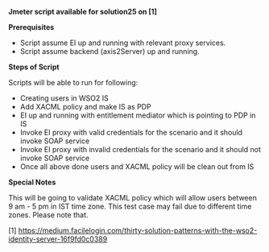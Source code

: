 **Jmeter script available for solution25 on [1]**

**Prerequisites**

- Script assume EI up and running with relevant proxy services.
- Script assume backend (axis2Server) up and running.

**Steps of Script**

Scripts will be able to run for following:

- Creating users in WSO2 IS
- Add XACML policy and make IS as PDP
- EI up and running with entitlement mediator which is pointing to PDP in IS
- Invoke EI proxy with valid credentials for the scenario and it should invoke SOAP service
- Invoke EI proxy with invalid credentials for the scenario and it should not invoke SOAP service
- Once all above done users and XACML policy will be clean out from IS

**Special Notes**

This will be going to validate XACML policy which will allow users between 9 am - 5 pm in IST time zone. This test case may fail due to different time zones. Please note that.

[1] https://medium.facilelogin.com/thirty-solution-patterns-with-the-wso2-identity-server-16f9fd0c0389
